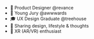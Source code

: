 - 🍄 Product Designer @revance
- 🚀 Young Jury @awwwards 
- 🎓 UX Design Graduate @treehouse
- 🌱 Sharing design, lifestyle & thoughts
- 💎 XR (AR/VR) enthusiast

<!---
omarya/omarya is a ✨ special ✨ repository because its `README.md` (this file) appears on your GitHub profile.
You can click the Preview link to take a look at your changes.
--->
